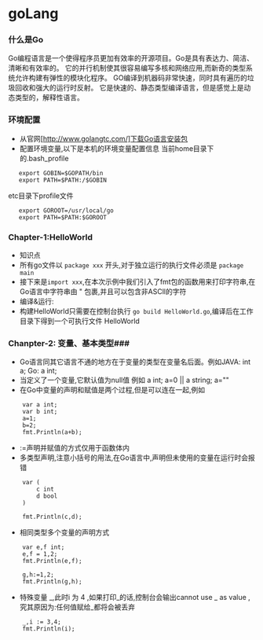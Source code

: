 # goLang
### 什么是Go ###
Go编程语言是一个使得程序员更加有效率的开源项目。Go是具有表达力、简洁、清晰和有效率的。
它的并行机制使其很容易编写多核和网络应用,而新奇的类型系统允许构建有弹性的模块化程序。
GO编译到机器码非常快速，同时具有遍历的垃圾回收和强大的运行时反射。
它是快速的、静态类型编译语言，但是感觉上是动态类型的，解释性语言。
### 环境配置 ###
- 从官网[http://www.golangtc.com/]下载Go语言安装包
- 配置环境变量,以下是本机的环境变量配置信息
当前home目录下的.bash_profile
```export GOPATH=/Users/kunlun/Documents/WebStorm/go-example
   export GOBIN=$GOPATH/bin
   export PATH=$PATH:/$GOBIN
```
etc目录下profile文件
```
   export GOROOT=/usr/local/go
   export PATH=$PATH:$GOROOT
```

### Chapter-1:HelloWorld ###
- 知识点
- 所有go文件以 ```package xxx``` 开头,对于独立运行的执行文件必须是 ```package main```
- 接下来是```import xxx```,在本次示例中我们引入了fmt包的函数用来打印字符串,在Go语言中字符串由 " 包裹,并且可以包含非ASCll的字符
- 编译&运行:
- 构建HelloWorld只需要在控制台执行  ```go build HelloWorld.go```,编译后在工作目录下得到一个可执行文件 HelloWorld

### Chanpter-2: 变量、基本类型###
- Go语言同其它语言不通的地方在于变量的类型在变量名后面。例如JAVA:  int a;  Go:  a int;
- 当定义了一个变量,它默认值为null值 例如 a int;  a=0  || a string;  a=""
- 在Go中变量的声明和赋值是两个过程,但是可以连在一起,例如
```
    var a int;
    var b int;
    a=1;
    b=2;
    fmt.Println(a+b);
```
- :=声明并赋值的方式仅用于函数体内
- 多类型声明,注意小括号的用法,在Go语言中,声明但未使用的变量在运行时会报错
```
    var (
        c int
        d bool
    )

    fmt.Println(c,d);
```
- 相同类型多个变量的声明方式
```
    var e,f int;
    e,f = 1,2;
    fmt.Println(e,f);

    g,h:=1,2;
    fmt.Println(g,h);
```

- 特殊变量 _,此时i 为 4 ,如果打印_的话,控制台会输出cannot use _ as value ,究其原因为:任何值赋给_都将会被丢弃
```
    _,i := 3,4;
    fmt.Println(i);
```





















